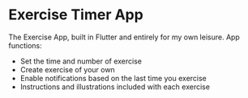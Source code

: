 # Exercise Timer App

The Exercise App, built in Flutter and entirely for my own leisure. 
App functions:
- Set the time and number of exercise
- Create exercise of your own
- Enable notifications based on the last time you exercise
- Instructions and illustrations included with each exercise
